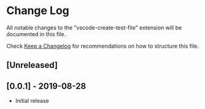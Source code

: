 # Change Log

All notable changes to the "vscode-create-test-file" extension will be documented in this file.

Check [Keep a Changelog](http://keepachangelog.com/) for recommendations on how to structure this file.

## [Unreleased]

## [0.0.1] - 2019-08-28

- Initial release
